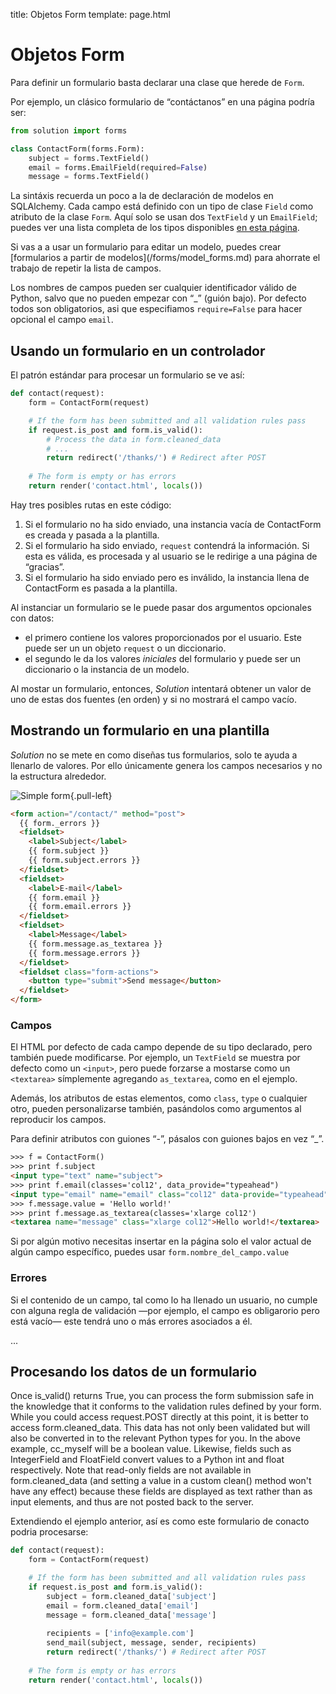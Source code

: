 title: Objetos Form
template: page.html


# Objetos Form

Para definir un formulario basta declarar una clase que herede de `Form`.

Por ejemplo, un clásico formulario de “contáctanos” en una página podría ser:

```python
from solution import forms

class ContactForm(forms.Form):
    subject = forms.TextField()
    email = forms.EmailField(required=False)
    message = forms.TextField()
```

La sintáxis recuerda un poco a la de declaración de modelos en SQLAlchemy. Cada campo está definido con un tipo de clase `Field` como atributo de la clase `Form`. Aquí solo se usan dos `TextField` y un `EmailField`; puedes ver una lista completa de los tipos disponibles [en esta página](/forms/fields.md).

<div class="note" markdown="1">
Si vas a a usar un formulario para editar un modelo, puedes crear [formularios a partir de modelos](/forms/model_forms.md) para ahorrate el trabajo de repetir la lista de campos.
</div>

Los nombres de campos pueden ser cualquier identificador válido de Python, salvo que no pueden empezar con “_” (guión bajo). Por defecto todos son obligatorios, asi que especifiamos `require=False` para hacer opcional el campo `email`.


## Usando un formulario en un controlador

El patrón estándar para procesar un formulario se ve así:

```python
def contact(request):
    form = ContactForm(request)

    # If the form has been submitted and all validation rules pass
    if request.is_post and form.is_valid():
        # Process the data in form.cleaned_data
        # ...
        return redirect('/thanks/') # Redirect after POST
    
    # The form is empty or has errors
    return render('contact.html', locals())
```

Hay tres posibles rutas en este código:

1. Si el formulario no ha sido enviado, una instancia vacía de ContactForm es creada y pasada a la plantilla.
2. Si el formulario ha sido enviado, `request` contendrá la información. Si esta es válida, es procesada y al usuario se le redirige a una página de “gracias”.
3. Si el formulario ha sido enviado pero es inválido, la instancia llena de ContactForm es pasada a la plantilla.

Al instanciar un formulario se le puede pasar dos argumentos opcionales con datos:

* el primero contiene los valores proporcionados por el usuario. Este puede ser un un objeto `request` o un diccionario.
* el segundo le da los valores *iniciales* del formulario y puede ser un diccionario o la instancia de un modelo.

Al mostar un formulario, entonces, _Solution_ intentará obtener un valor de uno de estas dos fuentes (en orden) y si no mostrará el campo vacío.


## Mostrando un formulario en una plantilla

_Solution_ no se mete en como diseñas tus formularios, solo te ayuda a llenarlo de valores. Por ello únicamente genera los campos necesarios y no la estructura alrededor.

![Simple form](/forms/simpleform.png){.pull-left}

```html
<form action="/contact/" method="post">
  {{ form._errors }}
  <fieldset>
    <label>Subject</label>
    {{ form.subject }}
    {{ form.subject.errors }}
  </fieldset>
  <fieldset>
    <label>E-mail</label>
    {{ form.email }}
    {{ form.email.errors }}
  </fieldset>
  <fieldset>
    <label>Message</label>
    {{ form.message.as_textarea }}
    {{ form.message.errors }}
  </fieldset>
  <fieldset class="form-actions">
    <button type="submit">Send message</button>
  </fieldset>
</form>
```

### Campos

El HTML por defecto de cada campo depende de su tipo declarado, pero también puede modificarse. Por ejemplo, un `TextField` se muestra por defecto como un `<input>`, pero puede forzarse a mostarse como un `<textarea>` símplemente agregando `as_textarea`, como en el ejemplo.

Además, los atributos de estas elementos, como `class`, `type` o cualquier otro, pueden personalizarse también, pasándolos como argumentos al reproducir los campos.

<div class="info" markdown="1">
Para definir atributos con guiones “-”, pásalos con guiones bajos en vez “_”.
</div>

```html
>>> f = ContactForm()
>>> print f.subject
<input type="text" name="subject">
>>> print f.email(classes='col12', data_provide="typeahead")
<input type="email" name="email" class="col12" data-provide="typeahead">
>>> f.message.value = 'Hello world!'
>>> print f.message.as_textarea(classes='xlarge col12')
<textarea name="message" class="xlarge col12">Hello world!</textarea>
```

Si por algún motivo necesitas insertar en la página solo el valor actual de algún campo específico, puedes usar `form.nombre_del_campo.value` 


### Errores

Si el contenido de un campo, tal como lo ha llenado un usuario, no cumple con alguna regla de validación —por ejemplo, el campo es obligarorio pero está vacío— este tendrá uno o más errores asociados a él.


...


## Procesando los datos de un formulario

Once is_valid() returns True, you can process the form submission safe in the knowledge that it conforms to the validation rules defined by your form. While you could access request.POST directly at this point, it is better to access form.cleaned_data. This data has not only been validated but will also be converted in to the relevant Python types for you. In the above example, cc_myself will be a boolean value. Likewise, fields such as IntegerField and FloatField convert values to a Python int and float respectively. Note that read-only fields are not available in form.cleaned_data (and setting a value in a custom clean() method won't have any effect) because these fields are displayed as text rather than as input elements, and thus are not posted back to the server.

Extendiendo el ejemplo anterior, así es como este formulario de conacto podria procesarse:

```python
def contact(request):
    form = ContactForm(request)

    # If the form has been submitted and all validation rules pass
    if request.is_post and form.is_valid():
        subject = form.cleaned_data['subject']
        email = form.cleaned_data['email']
        message = form.cleaned_data['message']
        
        recipients = ['info@example.com']
        send_mail(subject, message, sender, recipients)
        return redirect('/thanks/') # Redirect after POST
    
    # The form is empty or has errors
    return render('contact.html', locals())
```


